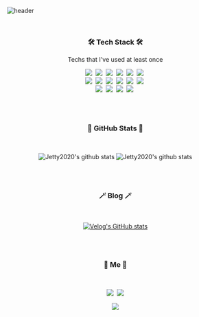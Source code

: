 ![header](https://capsule-render.vercel.app/api?type=waving&color=auto&height=300&section=header&text=JeongHoon%20Park&fontSize=90&animation=fadeIn&fontAlignY=38&descAlignY=51&descAlign=62)

<br>
<!-- <br> -->
<!-- <br> -->
<h3 align="center">🛠 Tech Stack 🛠</h3>
<p align="center"> Techs that I've used at least once </p>
<p align="center">
  <img src="https://img.shields.io/badge/React-61DAFB?style=flat-square&logo=React&logoColor=white"/></a>&nbsp 
  <img src="https://img.shields.io/badge/Javascript-F7DF1E?style=flat-square&logo=javascript&logoColor=white"/></a>&nbsp 
  <img src="https://img.shields.io/badge/Typescript-3178C6?style=flat-square&logo=Typescript&logoColor=white"/></a>&nbsp 
  <img src="https://img.shields.io/badge/Apollo-311C87?style=flat-square&logo=Apollo&logoColor=white"/></a>&nbsp 
  <img src="https://img.shields.io/badge/GraphQL-E434AA?style=flat-square&logo=GraphQL3&logoColor=white"/></a>&nbsp 
  <img src="https://img.shields.io/badge/Redux-764ABC?style=flat-square&logo=Redux3&logoColor=white"/></a>&nbsp 
  <br>
  <img src="https://img.shields.io/badge/css-1572B6?style=flat-square&logo=css3&logoColor=white"/></a>&nbsp 
  <img src="https://img.shields.io/badge/Sass-CC6699?style=flat-square&logo=Sass&logoColor=white"/></a>&nbsp 
  <img src="https://img.shields.io/badge/Styled_Components-CC6699?style=flat-square&logo=Styled_Components&logoColor=white"/></a>&nbsp 
  <img src="https://img.shields.io/badge/Node.js-339933?style=flat-square&logo=Node.js&logoColor=white"/></a>&nbsp 
  <img src="https://img.shields.io/badge/NestJS-E0234E?style=flat-square&logo=NestJS&logoColor=white"/></a>&nbsp 
  <img src="https://img.shields.io/badge/PostgreSQL-4169E1?style=flat-square&logo=PostgreSQL&logoColor=white"/></a>&nbsp 
<br>
  <img src="https://img.shields.io/badge/Mysql-4479A1?style=flat-square&logo=MySql&logoColor=white"/></a>&nbsp 
  <img src="https://img.shields.io/badge/TypeORM-FFAC00?style=flat-square&logo=TypeORM&logoColor=white"/></a>&nbsp 
  <img src="https://img.shields.io/badge/Sequelize-52B0E7?style=flat-square&logo=Sequelize&logoColor=white"/></a>&nbsp 
  <img src="https://img.shields.io/badge/aws-333664?style=flat-square&logo=amazon-aws&logoColor=white"/></a>&nbsp 
</p>
<br>
<br>
<h3 align="center">🦄 GitHub Stats 🦄</h3>
<br>
<div align="center">

![Jetty2020's github stats](https://github-readme-stats.vercel.app/api?username=Jetty2020&show_icons=true&count_private=true&include_all_commits=true)
![Jetty2020's github stats](https://github-readme-stats.vercel.app/api/top-langs/?username=Jetty2020&hide_border=true&layout=compact)

<br>
<br>
</div>
<h3 align="center">🪄 Blog 🪄</h3>
<br>
<div align="center" style="text-align:center">
  
  [![Velog's GitHub stats](https://velog-readme-stats.vercel.app/api?name=do_dadu&tag=React)](https://velog.io/@do_dadu)

</div>
  
<br>
<br>
<h3 align="center"> 🧸 Me 🧸 </h3>
<br>
<p align="center">
  <a href="https://velog.io/@do_dadu"><img src="https://img.shields.io/badge/Tech%20Blog-11B48A?style=flat-square&logo=Vimeo&logoColor=white&link=https://velog.io/@do_dadu"/></a>&nbsp
  <a href="mailto:kmclo2018@gmail.com"><img src="https://img.shields.io/badge/Gmail-d14836?style=flat-square&logo=Gmail&logoColor=white&link=viliketh1s98@naver.com"/></a>
</p>
<p align="center">
  <a href="https://hits.seeyoufarm.com"><img src="https://hits.seeyoufarm.com/api/count/incr/badge.svg?url=https%3A%2F%2Fgithub.com%2FJetty2020&count_bg=%23ED6DA3&title_bg=%2386757E&icon=github.svg&icon_color=%23E1DEDE&title=hits&edge_flat=false"/></a>
</p>
